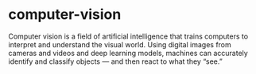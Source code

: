# computer-vision
Computer vision is a field of artificial intelligence that trains computers to interpret and understand the visual world. Using digital images from cameras and videos and deep learning models, machines can accurately identify and classify objects — and then react to what they “see.”

